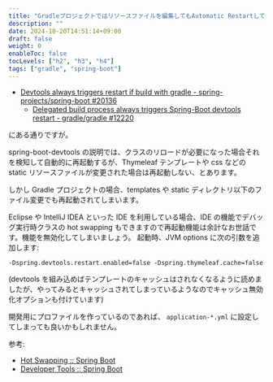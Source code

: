 ```yaml
---
title: "Gradleプロジェクトではリソースファイルを編集してもAutomatic Restartしてしまう"
description: ""
date: 2024-10-20T14:51:14+09:00
draft: false
weight: 0
enableToc: false
tocLevels: ["h2", "h3", "h4"]
tags: ["gradle", "spring-boot"]
---
```


- [Devtools always triggers restart if build with gradle - spring-projects/spring-boot #20136](https://github.com/spring-projects/spring-boot/issues/20136)
  - [Delegated build process always triggers Spring-Boot devtools restart - gradle/gradle #12220](https://github.com/gradle/gradle/issues/12220)

にある通りですが。

spring-boot-devtools の説明では、クラスのリロードが必要になった場合それを検知して自動的に再起動するが、Thymeleaf テンプレートや css などの static リソースファイルが変更された場合は再起動しない、とあります。

しかし Gradle プロジェクトの場合、templates や static ディレクトリ以下のファイル変更でも再起動されてしまいます。

Eclipse や IntelliJ IDEA といった IDE を利用している場合、IDE の機能でデバッグ実行時クラスの hot swapping もできますので再起動機能は余計なお世話です。機能を無効化してしまいましょう。
起動時、JVM options に次の引数を追加します:

```
-Dspring.devtools.restart.enabled=false -Dspring.thymeleaf.cache=false
```
(devtools を組み込めばテンプレートのキャッシュはされなくなるように読めましたが、やってみるとキャッシュされてしまっているようなのでキャッシュ無効化オプションも付けています)

開発用にプロファイルを作っているのであれば、 `application-*.yml` に設定してしまっても良いかもしれません。

参考:

- [Hot Swapping :: Spring Boot](https://docs.spring.io/spring-boot/how-to/hotswapping.html)
- [Developer Tools :: Spring Boot](https://docs.spring.io/spring-boot/reference/using/devtools.html)
